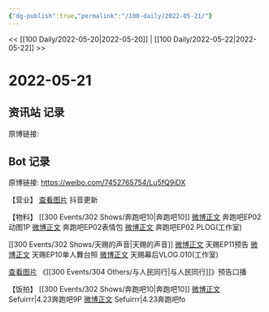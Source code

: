 ```yaml
---
{"dg-publish":true,"permalink":"/100-daily/2022-05-21/"}
---
```



<< [[100 Daily/2022-05-20\|2022-05-20]] | [[100 Daily/2022-05-22\|2022-05-22]] >>

# 2022-05-21

## 资讯站 记录

原博链接:

## Bot 记录

原博链接: https://weibo.com/7452765754/Lu5fQ9iDX

【营业】
[查看图片](https://wx4.sinaimg.cn/large/0088n2Pggy1h2gf4765zsj30u01hdjvs.jpg) 抖音更新

【物料】
[[300 Events/302 Shows/奔跑吧10\|奔跑吧10]]
[微博正文](https://m.weibo.cn/5242381821/4771540631818024) 奔跑吧EP02动图1P
[微博正文](https://m.weibo.cn/5242381821/4771593484763504) 奔跑吧EP02表情包
[微博正文](https://m.weibo.cn/7478855230/4771638833055649) 奔跑吧EP02 PLOG(工作室)

[[300 Events/302 Shows/天赐的声音\|天赐的声音]]
[微博正文](https://m.weibo.cn/1315706994/4771553671908525) 天赐EP11预告
[微博正文](https://m.weibo.cn/1315706994/4771563293116030) 天赐EP10单人舞台照
[微博正文](https://m.weibo.cn/7478855230/4771552404964402) 天赐幕后VLOG.010(工作室)

[查看图片](https://wx4.sinaimg.cn/large/0088n2Pggy1h2gfmv3ob7j30u01hdjvp.jpg) 《[[300 Events/304 Others/与人民同行\|与人民同行]]》预告口播

【饭拍】
[[300 Events/302 Shows/奔跑吧10\|奔跑吧10]]
[微博正文](https://m.weibo.cn/7316571481/4771352920461734) Sefuirrr|4.23奔跑吧9P
[微博正文](https://m.weibo.cn/7316571481/4771357285682455) Sefuirrr|4.23奔跑吧fo
